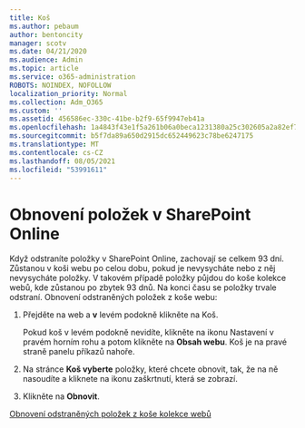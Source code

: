 ```yaml
---
title: Koš
ms.author: pebaum
author: bentoncity
manager: scotv
ms.date: 04/21/2020
ms.audience: Admin
ms.topic: article
ms.service: o365-administration
ROBOTS: NOINDEX, NOFOLLOW
localization_priority: Normal
ms.collection: Adm_O365
ms.custom: ''
ms.assetid: 456586ec-330c-41be-b2f9-65f9947eb41a
ms.openlocfilehash: 1a4843f43e1f5a261b06a0beca1231380a25c302605a2a82ef7143791f2964e5
ms.sourcegitcommit: b5f7da89a650d2915dc652449623c78be6247175
ms.translationtype: MT
ms.contentlocale: cs-CZ
ms.lasthandoff: 08/05/2021
ms.locfileid: "53991611"
---
```

# <a name="restore-items-in-sharepoint-online"></a>Obnovení položek v SharePoint Online

Když odstraníte položky v SharePoint Online, zachovají se celkem 93 dní. Zůstanou v koši webu po celou dobu, pokud je nevysycháte nebo z něj nevysycháte položky. V takovém případě položky půjdou do koše kolekce webů, kde zůstanou po zbytek 93 dnů. Na konci času se položky trvale odstraní. Obnovení odstraněných položek z koše webu:
  
1. Přejděte na web a **v** levém podokně klikněte na Koš. 
    
    Pokud koš v  levém podokně nevidíte, klikněte na ikonu Nastavení v pravém horním rohu a potom klikněte na **Obsah webu**. Koš je na pravé straně panelu příkazů nahoře.
    
2. Na stránce **Koš vyberte** položky, které chcete obnovit, tak, že na ně nasoudíte a kliknete na ikonu zaškrtnutí, která se zobrazí. 
    
3. Klikněte na **Obnovit**.
    
[Obnovení odstraněných položek z koše kolekce webů](https://support.microsoft.com/office/restore-items-in-the-recycle-bin-that-were-deleted-from-sharepoint-or-teams-6df466b6-55f2-4898-8d6e-c0dff851a0be)
  

